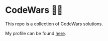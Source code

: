 # CodeWars 🐱‍👤
This repo is a collection of CodeWars solutions.  

My profile can be found [here](https://www.codewars.com/users/Jonatas4ndrade).
